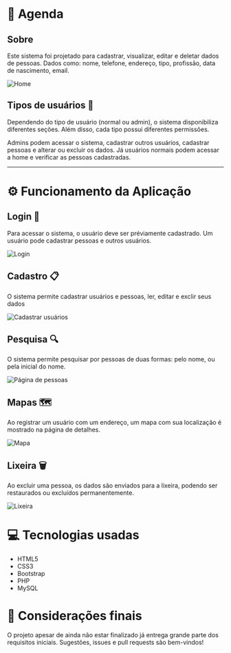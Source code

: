 # :bookmark_tabs: Agenda

## Sobre
Este sistema foi projetado para cadastrar, visualizar, editar e deletar dados de pessoas. Dados como: nome, telefone, endereço, tipo, profissão, data de nascimento, email.

![Home](https://i.imgur.com/LcDBOTI.jpg)

## Tipos de usuários :man:
Dependendo do tipo de usuário (normal ou admin), o sistema disponibiliza diferentes seções. Além disso, cada tipo possui diferentes permissões.

Admins podem acessar o sistema, cadastrar outros usuários, cadastrar pessoas e alterar ou excluir os dados. Já usuários normais podem acessar a home e verificar as pessoas cadastradas.

---

# ⚙️ Funcionamento da Aplicação
## Login :door:
Para acessar o sistema, o usuário deve ser préviamente cadastrado. Um usuário pode cadastrar pessoas e outros usuários.

![Login](https://i.imgur.com/89QfNbE.gif)

## Cadastro 📋
O sistema permite cadastrar usuários e pessoas, ler, editar e exclir seus dados

![Cadastrar usuários](https://i.imgur.com/9faIOth.jpg)

## Pesquisa 🔍
O sistema permite pesquisar por pessoas de duas formas: pelo nome, ou pela inicial do nome.

![Página de pessoas](https://i.imgur.com/cSEBKBu.jpg)

## Mapas :world_map:
Ao registrar um usuário com um endereço, um mapa com sua localização é mostrado na página de detalhes.

![Mapa](https://i.imgur.com/i7rcROs.jpg)

## Lixeira :wastebasket:
Ao excluir uma pessoa, os dados são enviados para a lixeira, podendo ser restaurados ou excluídos permanentemente.

![Lixeira](https://i.imgur.com/dVEl67G.jpg)

# 💻 Tecnologias usadas

* HTML5
* CSS3
* Bootstrap
* PHP
* MySQL

# :checkered_flag: Considerações finais
O projeto apesar de ainda não estar finalizado já entrega grande parte dos requisitos iniciais. Sugestões, issues e pull requests são bem-vindos!

